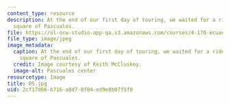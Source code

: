 ```yaml
---
content_type: resource
description: At the end of our first day of touring, we waited for a ride in the town
  square of Pascuales.
file: https://ol-ocw-studio-app-qa.s3.amazonaws.com/courses/4-170-ecuador-workshop-fall-2006/2cf17d66b716a8d78f04ed9e8b07f5f0_05.jpg
file_type: image/jpeg
image_metadata:
  caption: At the end of our first day of touring, we waited for a ride in the town
    square of Pascuales.
  credit: Image courtesy of Keith McCluskey.
  image-alt: Pascuales center
resourcetype: Image
title: 05.jpg
uid: 2cf17d66-b716-a8d7-8f04-ed9e8b07f5f0
---
```

